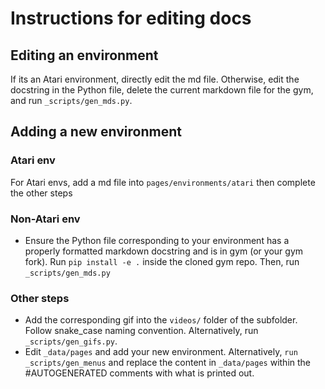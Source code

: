# Instructions for editing docs

## Editing an environment
If its an Atari environment, directly edit the md file. Otherwise, edit the docstring in the Python file, delete the current markdown file for the gym, and run `_scripts/gen_mds.py`.

## Adding a new environment

### Atari env

For Atari envs, add a md file into `pages/environments/atari` then complete the other steps

### Non-Atari env

- Ensure the Python file corresponding to your environment has a properly formatted markdown docstring and is in gym (or your gym fork). Run `pip install -e .` inside the cloned gym repo. Then, run `_scripts/gen_mds.py`

### Other steps

- Add the corresponding gif into the `videos/` folder of the subfolder. Follow snake_case naming convention. Alternatively, run `_scripts/gen_gifs.py`.
- Edit `_data/pages` and add your new environment. Alternatively, `run _scripts/gen_menus` and replace the content in `_data/pages` within the #AUTOGENERATED comments with what is printed out.